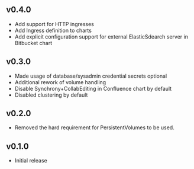 ## v0.4.0
* Add support for HTTP ingresses
* Add Ingress definition to charts
* Add explicit configuration support for external ElasticSdearch server in Bitbucket chart
## v0.3.0
* Made usage of database/sysadmin credential secrets optional
* Additional rework of volume handling
* Disable Synchrony+CollabEditing in Confluence chart by default
* Disabled clustering by default
## v0.2.0
* Removed the hard requirement for PersistentVolumes to be used.
## v0.1.0
* Initial release